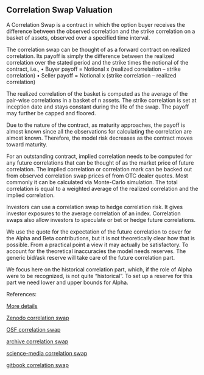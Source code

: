 ## Correlation Swap Valuation
   
A Correlation Swap is a contract in which the option buyer receives the difference between the observed correlation and the strike correlation on a basket of assets, observed over a specified time interval. 

The correlation swap can be thought of as a forward contract on realized correlation. Its payoff is simply the difference between the realized correlation over the stated period and the strike times the notional of the contract, i.e.,
•	Buyer payoff = Notional x (realized correlation – strike correlation)
•	Seller payoff = Notional x (strike correlation – realized correlation)

The realized correlation of the basket is computed as the average of the   pair-wise correlations in a basket of n assets.  The strike correlation is set at inception date and stays constant during the life of the swap. The payoff may further be capped and floored.

Due to the nature of the contract, as maturity approaches, the payoff is almost known since all the observations for calculating the correlation are almost known. Therefore, the model risk decreases as the contract moves toward maturity.

For an outstanding contract, implied correlation needs to be computed for any future correlations that can be thought of as the market price of future correlation. The implied correlation or correlation mark can be backed out from observed correlation swap prices of from OTC dealer quotes. Most commonly it can be calculated via Monte-Carlo simulation. The total correlation is equal to a weighted average of the realized correlation and the implied correlation.

Investors can use a correlation swap to hedge correlation risk. It gives investor exposures to the average correlation of an index. Correlation swaps also allow investors to speculate or bet or hedge future correlations.

We use the quote for the expectation of the future correlation to cover for the Alpha and Beta contributions, but it is not
theoretically clear how that is possible. From a practical point a view it may actually be
satisfactory. To account for the theoretical inaccuracies the model needs reserves.
The generic bid/ask reserve will take care of the future correlation part.

We focus here on the historical correlation part, which, if the role of Alpha were to be recognized,
is not quite “historical”. To set up a reserve for this part we need lower and upper bounds for Alpha.


References:
   
[More details](./EqCorrelationSwap-26.pdf)   
   
[Zenodo correlation swap](https://zenodo.org/record/6480430#.YpPNrsPMKUk)
   
[OSF correlation swap](https://osf.io/uwy25/download)

[archive correlation swap](https://ia803401.us.archive.org/11/items/eq-correlation-swap-26/EqCorrelationSwap-archive.pdf)  

[science-media correlation swap](https://science-media.org/userfiles/1020/presentations/1020_presentation_523.pdf)

[gitbook correlation swap](https://davidlee1203.gitbook.io/correlation-swap/)